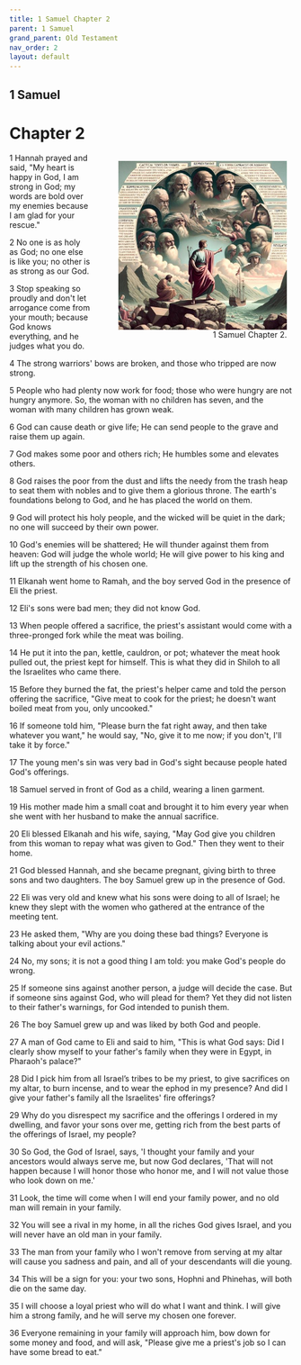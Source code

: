```yaml
---
title: 1 Samuel Chapter 2
parent: 1 Samuel
grand_parent: Old Testament
nav_order: 2
layout: default
---
```


## 1 Samuel

# Chapter 2

<figure style="float: right; margin-right: 10px;">
    <img src="/assets/Image/1 Samuel/500/2.jpg" alt="1 Samuel Chapter 2" style="width: 300px; height: 300px; float: right;padding-left: 10px;"/>
    <figcaption style="clear: both;text-align: right;">1 Samuel Chapter 2.</figcaption>
</figure>
1 Hannah prayed and said, "My heart is happy in God, I am strong in God; my words are bold over my enemies because I am glad for your rescue."

2 No one is as holy as God; no one else is like you; no other is as strong as our God.

3 Stop speaking so proudly and don't let arrogance come from your mouth; because God knows everything, and he judges what you do.

4 The strong warriors' bows are broken, and those who tripped are now strong.

5 People who had plenty now work for food; those who were hungry are not hungry anymore. So, the woman with no children has seven, and the woman with many children has grown weak.

6 God can cause death or give life; He can send people to the grave and raise them up again.

7 God makes some poor and others rich; He humbles some and elevates others.

8 God raises the poor from the dust and lifts the needy from the trash heap to seat them with nobles and to give them a glorious throne. The earth's foundations belong to God, and he has placed the world on them.

9 God will protect his holy people, and the wicked will be quiet in the dark; no one will succeed by their own power.

10 God's enemies will be shattered; He will thunder against them from heaven: God will judge the whole world; He will give power to his king and lift up the strength of his chosen one.

11 Elkanah went home to Ramah, and the boy served God in the presence of Eli the priest.

12 Eli's sons were bad men; they did not know God.

13 When people offered a sacrifice, the priest's assistant would come with a three-pronged fork while the meat was boiling.

14 He put it into the pan, kettle, cauldron, or pot; whatever the meat hook pulled out, the priest kept for himself. This is what they did in Shiloh to all the Israelites who came there.

15 Before they burned the fat, the priest's helper came and told the person offering the sacrifice, "Give meat to cook for the priest; he doesn't want boiled meat from you, only uncooked."

16 If someone told him, "Please burn the fat right away, and then take whatever you want," he would say, "No, give it to me now; if you don't, I'll take it by force."

17 The young men's sin was very bad in God's sight because people hated God's offerings.

18 Samuel served in front of God as a child, wearing a linen garment.

19 His mother made him a small coat and brought it to him every year when she went with her husband to make the annual sacrifice.

20 Eli blessed Elkanah and his wife, saying, "May God give you children from this woman to repay what was given to God." Then they went to their home.

21 God blessed Hannah, and she became pregnant, giving birth to three sons and two daughters. The boy Samuel grew up in the presence of God.

22 Eli was very old and knew what his sons were doing to all of Israel; he knew they slept with the women who gathered at the entrance of the meeting tent.

23 He asked them, "Why are you doing these bad things? Everyone is talking about your evil actions."

24 No, my sons; it is not a good thing I am told: you make God's people do wrong.

25 If someone sins against another person, a judge will decide the case. But if someone sins against God, who will plead for them? Yet they did not listen to their father's warnings, for God intended to punish them.

26 The boy Samuel grew up and was liked by both God and people.

27 A man of God came to Eli and said to him, "This is what God says: Did I clearly show myself to your father's family when they were in Egypt, in Pharaoh's palace?"

28 Did I pick him from all Israel’s tribes to be my priest, to give sacrifices on my altar, to burn incense, and to wear the ephod in my presence? And did I give your father's family all the Israelites' fire offerings?

29 Why do you disrespect my sacrifice and the offerings I ordered in my dwelling, and favor your sons over me, getting rich from the best parts of the offerings of Israel, my people?

30 So God, the God of Israel, says, 'I thought your family and your ancestors would always serve me, but now God declares, 'That will not happen because I will honor those who honor me, and I will not value those who look down on me.'

31 Look, the time will come when I will end your family power, and no old man will remain in your family.

32 You will see a rival in my home, in all the riches God gives Israel, and you will never have an old man in your family.

33 The man from your family who I won't remove from serving at my altar will cause you sadness and pain, and all of your descendants will die young.

34 This will be a sign for you: your two sons, Hophni and Phinehas, will both die on the same day.

35 I will choose a loyal priest who will do what I want and think. I will give him a strong family, and he will serve my chosen one forever.

36 Everyone remaining in your family will approach him, bow down for some money and food, and will ask, "Please give me a priest's job so I can have some bread to eat."


